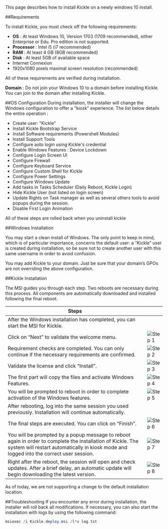 <!--
    Page : Beta/Installer
    Author : Alexis CONIA
    Latest Update : 30/05/2018
    Confidential : No
	Partner : No
	Public : Yes
    Version : 1.0
-->

This page describes how to install Kickle on a newly windows 10 install.

##Requirements

To install Kickle, you must check off the following requirements:

* **OS** : At least Windows 10, Version 1703 (1709 recommended), either Enterprise or Edu. Pro edition is not supported. 
* **Processor** : Intel i5 (i7 recommended)
* **RAM** : At least 4 GB (8GB recommended)
* **Disk** : At least 5GB of available space
* Internet Connexion
* 1920x1080 pixels maximal screen resolution (recommended)

All of these requirements are verified during installation.

**Domain** : Do not join your Windows 10 to a domain before installing Kickle. You can join to the domain after installing Kickle.

##OS Configuration
During installation, the installer will change the Windows configuration to offer a "kiosk" experience.
The list below details the entire operation :

* Create user: "Kickle"
* Install Kickle Bootstrap Service
* Install Software requirements (Powershell Modules)
* Install Support Tools
* Configure auto login using Kickle's credential
* Enable Windows Features : Device Lockdown
* Configure Login Screen UI
* Configure Firewall
* Configure Keyboard Service
* Configure Custom Shell for Kickle
* Configure Power Settings
* Configure Windows Update
* Add tasks in Tasks Scheduler (Daily Reboot, Kickle Login)
* Hide Kickle User (not listed on login screen)
* Update Rights on Task manager as well as several others tools to avoid popups during the session.
* Disable First Login Animation

All of these steps are rolled back when you uninstall kickle

##Windows Installation

You may start a clean install of Windows. The only point to keep in mind, which is of particular importance, concerns the default user: a “Kickle” user is created during installation, so be sure not to create another user with this same username in order to avoid confusion.

You may add Kickle to your domain. Just be sure that your domain’s GPOs are not overriding the above configuration.

##Kickle Installation

The MSI guides you through each step. Two reboots are necessary during this process. 
All components are automatically downloaded and installed following the final reboot.

|Steps   |   |
|---|---|
|After the Windows installation has completed, you can start the MSI for Kickle.   |   |
|Click on “Next” to validate the welcome menu.   |![Step 1](/img/install-1.png)   |
|Requirement checks are completed. You can only continue if the necessary requirements are confirmed.   | ![Step 2](/img/install-2.png)   |
|Validate the license and click “Install”.  |![Step 3](/img/install-3.png)   |
|The first part will copy the files and activate Windows Features.  |![Step 4](/img/install-4.png)    |
|You will be prompted to reboot in order to complete activation of the Windows features.|![Step 5](/img/install-5.png)     |
|After rebooting, log into the same session you used previously. Installation will continue automatically. |   |
|The final steps are executed. You can click on “Finish”. |![Step 6](/img/install-6.png)     |
|You will be prompted by a popup message to reboot again in order to complete the installation of Kickle. The system will restart automatically in kiosk mode and logged into the correct user session. |![Step 7](/img/install-7.png)    |
|Right after the reboot, the session will open and check updates. After a brief delay, an automatic update will begin downloading the latest version.| ![Step 8](/img/updates.png)  |

As of today, we are not supporting a change to the default installation location.

##Troubleshooting
If you encounter any error during installation, the installer will roll back all modifications. 
If necessary, you can also start the installation with logs by using the following command:

``` powershell
msiexec /i Kickle.deploy.msi /l*v log.txt
```